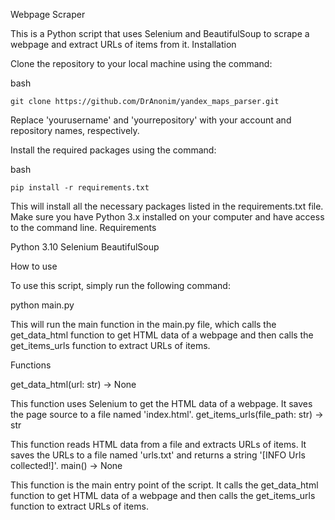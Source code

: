 Webpage Scraper

This is a Python script that uses Selenium and BeautifulSoup to scrape a webpage and extract URLs of items from it.
Installation

Clone the repository to your local machine using the command:

bash

    git clone https://github.com/DrAnonim/yandex_maps_parser.git

Replace 'yourusername' and 'yourrepository' with your account and repository names, respectively.

Install the required packages using the command:

bash
    
    pip install -r requirements.txt

This will install all the necessary packages listed in the requirements.txt file. 
Make sure you have Python 3.x installed on your computer and have access to the command line.
Requirements 

Python 3.10
Selenium
BeautifulSoup

How to use

To use this script, simply run the following command:

python main.py

This will run the main function in the main.py file, 
which calls the get_data_html function to get HTML data of a webpage and then calls the get_items_urls 
function to extract URLs of items.

Functions

get_data_html(url: str) -> None

This function uses Selenium to get the HTML data of a webpage. It saves the page source to a file named 'index.html'.
get_items_urls(file_path: str) -> str

This function reads HTML data from a file and extracts URLs of items. 
It saves the URLs to a file named 'urls.txt' and returns a string '[INFO Urls collected!]'.
main() -> None

This function is the main entry point of the script. 
It calls the get_data_html function to get HTML data of a webpage and then calls the get_items_urls function 
to extract URLs of items.